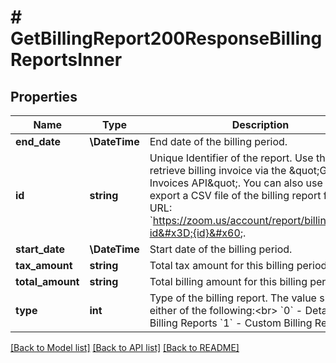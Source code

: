 # # GetBillingReport200ResponseBillingReportsInner

## Properties

Name | Type | Description | Notes
------------ | ------------- | ------------- | -------------
**end_date** | **\DateTime** | End date of the billing period. | [optional]
**id** | **string** | Unique Identifier of the report. Use this ID to retrieve billing invoice via the \&quot;Get Billing Invoices API\&quot;.   You can also use this ID to export a CSV file of the billing report from this URL: &#x60;https://zoom.us/account/report/billing/export?id&#x3D;{id}&#x60;. | [optional]
**start_date** | **\DateTime** | Start date of the billing period. | [optional]
**tax_amount** | **string** | Total tax amount for this billing period. | [optional]
**total_amount** | **string** | Total billing amount for this billing period. | [optional]
**type** | **int** | Type of the billing report. The value should be either of the following:&lt;br&gt; &#x60;0&#x60; - Detailed Billing Reports &#x60;1&#x60; - Custom Billing Reports | [optional]

[[Back to Model list]](../../README.md#models) [[Back to API list]](../../README.md#endpoints) [[Back to README]](../../README.md)
